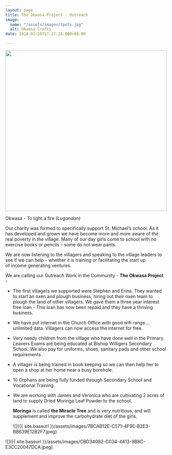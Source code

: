 ```yaml
---
layout: page
title: The Okwasa Project - Outreach
image:
  name: "/assets/images/3pots.jpg"
  alt: Okwasa Crafts
date: 2018-03-26T17:27:24.000+00:00

---
```

<a href="{{ site.url }}{{ site.baseurl }}{{ page.image.name }}"><img src="{{ site.url }}{{ site.baseurl }}{{ page.image.name }}" style="object-fit: cover; height: 500px; width: 100%;" /></a>

<div class="callout">
<p class="lead">Okwasa - To light a fire <em>(Lugandan)</em></p>
</div>

Our charity was formed to specifically support St. Michael’s school. As it has developed and grown we have become more and more aware of the real poverty in the village. Many of our day girls come to school with no exercise books or pencils – some do not wear pants.

We are now listening to the villagers and speaking to the village leaders to see if we can help  - whether it is training or facilitating the start up of income generating ventures.

We are calling our Outreach Work in the Community - **The Okwasa Project** -

* The first villagers we supported were Stephen and Erina. They wanted to start an oxen and plough business, hiring out their oxen team to plough the land of other villagers. We gave them a three year interest free loan - This loan has now been repaid and they have a thriving business.
* We have put internet in the Church Office with good wifi range.... unlimited data. Villagers can now access the internet for free.
* Very needy children from the village who have done well in the Primary Leavers Exams are being educated at Bishop Willigers Secondary School. We also pay for uniforms, shoes, sanitary pads and other school requirements .
* A villager is being trained in book keeping so we can then help her to open a shop at her home near a busy borehole.
* 10 Orphans are being fully funded through Secondary School and Vocational Training.
* We are working with James and Veronica who are cultivating 2 acres of land to supply Dried Moringa Leaf Powder to the school.

  **Moringa** is called **the Miracle Tree** and is very nutritious, and will supplement and improve the carbohydrate diet of the girls.

  ![]({{ site.baseurl }}/assets/images/7BCAB12E-C571-4F9E-B2E3-BB639E12B2F7.jpeg)

![]({{ site.baseurl }}/assets/images/CBD34082-C034-4413-9B8C-E3CC20047DCA.jpeg)